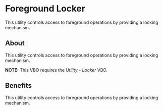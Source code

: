 # Foreground Locker
This utility controls access to foreground operations by providing a locking mechanism.

## About
This utility controls access to foreground operations by providing a locking mechanism.

**NOTE:** This VBO requires the *Utility - Locker* VBO.
## Benefits
This utility controls access to foreground operations by providing a locking mechanism.
